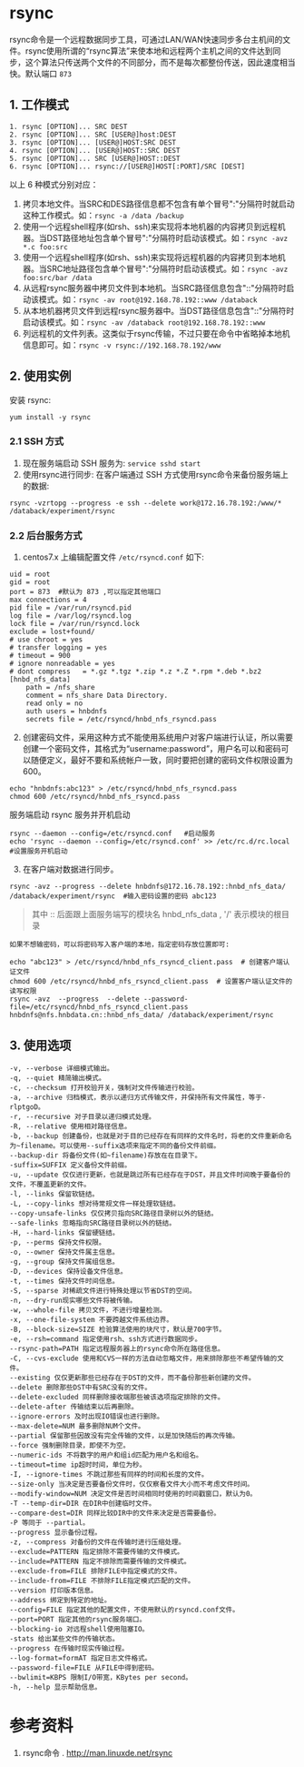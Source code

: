 # rsync
rsync命令是一个远程数据同步工具，可通过LAN/WAN快速同步多台主机间的文件。rsync使用所谓的“rsync算法”来使本地和远程两个主机之间的文件达到同步，这个算法只传送两个文件的不同部分，而不是每次都整份传送，因此速度相当快。默认端口 `873`
## 1. 工作模式
```
1. rsync [OPTION]... SRC DEST
2. rsync [OPTION]... SRC [USER@]host:DEST
3. rsync [OPTION]... [USER@]HOST:SRC DEST
4. rsync [OPTION]... [USER@]HOST::SRC DEST
5. rsync [OPTION]... SRC [USER@]HOST::DEST
6. rsync [OPTION]... rsync://[USER@]HOST[:PORT]/SRC [DEST]
```
以上 6 种模式分别对应：

1. 拷贝本地文件。当SRC和DES路径信息都不包含有单个冒号":"分隔符时就启动这种工作模式。如：`rsync -a /data /backup`
2. 使用一个远程shell程序(如rsh、ssh)来实现将本地机器的内容拷贝到远程机器。当DST路径地址包含单个冒号":"分隔符时启动该模式。如：`rsync -avz *.c foo:src`
1. 使用一个远程shell程序(如rsh、ssh)来实现将远程机器的内容拷贝到本地机器。当SRC地址路径包含单个冒号":"分隔符时启动该模式。如：`rsync -avz foo:src/bar /data`
1. 从远程rsync服务器中拷贝文件到本地机。当SRC路径信息包含"::"分隔符时启动该模式。如：`rsync -av root@192.168.78.192::www /databack`
1. 从本地机器拷贝文件到远程rsync服务器中。当DST路径信息包含"::"分隔符时启动该模式。如：`rsync -av /databack root@192.168.78.192::www`
1. 列远程机的文件列表。这类似于rsync传输，不过只要在命令中省略掉本地机信息即可。如：`rsync -v rsync://192.168.78.192/www`

## 2. 使用实例
安装 rsync: 
```
yum install -y rsync
```
### 2.1 SSH 方式
1. 现在服务端启动 SSH 服务为:  `service sshd start`
2. 使用rsync进行同步: 在客户端通过 SSH 方式使用rsync命令来备份服务端上的数据:
```
rsync -vzrtopg --progress -e ssh --delete work@172.16.78.192:/www/* /databack/experiment/rsync
```

### 2.2 后台服务方式
1. centos7.x 上编辑配置文件 `/etc/rsyncd.conf` 如下:
```
uid = root
gid = root
port = 873  #默认为 873 ,可以指定其他端口
max connections = 4
pid file = /var/run/rsyncd.pid
log file = /var/log/rsyncd.log
lock file = /var/run/rsyncd.lock
exclude = lost+found/
# use chroot = yes
# transfer logging = yes
# timeout = 900
# ignore nonreadable = yes
# dont compress   = *.gz *.tgz *.zip *.z *.Z *.rpm *.deb *.bz2
[hnbd_nfs_data]
    path = /nfs_share
    comment = nfs_share Data Directory.
    read only = no
    auth users = hnbdnfs
    secrets file = /etc/rsyncd/hnbd_nfs_rsyncd.pass
```

2. 创建密码文件，采用这种方式不能使用系统用户对客户端进行认证，所以需要创建一个密码文件，其格式为“username:password”，用户名可以和密码可以随便定义，最好不要和系统帐户一致，同时要把创建的密码文件权限设置为600。
```
echo "hnbdnfs:abc123" > /etc/rsyncd/hnbd_nfs_rsyncd.pass
chmod 600 /etc/rsyncd/hnbd_nfs_rsyncd.pass
```
服务端启动 rsync 服务并开机启动
```
rsync --daemon --config=/etc/rsyncd.conf   #启动服务
echo 'rsync --daemon --config=/etc/rsyncd.conf' >> /etc/rc.d/rc.local  #设置服务开机启动
```
3. 在客户端对数据进行同步。
```
rsync -avz --progress --delete hnbdnfs@172.16.78.192::hnbd_nfs_data/ /databack/experiment/rsync  #输入密码设置的密码 abc123
```
>其中 :: 后面跟上面服务端写的模块名 hnbd_nfs_data , '/' 表示模块的根目录

    如果不想输密码，可以将密码写入客户端的本地，指定密码存放位置即可:
```
echo "abc123" > /etc/rsyncd/hnbd_nfs_rsyncd_client.pass  # 创建客户端认证文件
chmod 600 /etc/rsyncd/hnbd_nfs_rsyncd_client.pass  # 设置客户端认证文件的读写权限
rsync -avz  --progress  --delete --password-file=/etc/rsyncd/hnbd_nfs_rsyncd_client.pass  hnbdnfs@nfs.hnbdata.cn::hnbd_nfs_data/ /databack/experiment/rsync
```

## 3. 使用选项
```
-v, --verbose 详细模式输出。
-q, --quiet 精简输出模式。
-c, --checksum 打开校验开关，强制对文件传输进行校验。
-a, --archive 归档模式，表示以递归方式传输文件，并保持所有文件属性，等于-rlptgoD。
-r, --recursive 对子目录以递归模式处理。
-R, --relative 使用相对路径信息。
-b, --backup 创建备份，也就是对于目的已经存在有同样的文件名时，将老的文件重新命名为~filename。可以使用--suffix选项来指定不同的备份文件前缀。
--backup-dir 将备份文件(如~filename)存放在在目录下。
-suffix=SUFFIX 定义备份文件前缀。
-u, --update 仅仅进行更新，也就是跳过所有已经存在于DST，并且文件时间晚于要备份的文件，不覆盖更新的文件。
-l, --links 保留软链结。
-L, --copy-links 想对待常规文件一样处理软链结。
--copy-unsafe-links 仅仅拷贝指向SRC路径目录树以外的链结。
--safe-links 忽略指向SRC路径目录树以外的链结。
-H, --hard-links 保留硬链结。
-p, --perms 保持文件权限。
-o, --owner 保持文件属主信息。
-g, --group 保持文件属组信息。
-D, --devices 保持设备文件信息。
-t, --times 保持文件时间信息。
-S, --sparse 对稀疏文件进行特殊处理以节省DST的空间。
-n, --dry-run现实哪些文件将被传输。
-w, --whole-file 拷贝文件，不进行增量检测。
-x, --one-file-system 不要跨越文件系统边界。
-B, --block-size=SIZE 检验算法使用的块尺寸，默认是700字节。
-e, --rsh=command 指定使用rsh、ssh方式进行数据同步。
--rsync-path=PATH 指定远程服务器上的rsync命令所在路径信息。
-C, --cvs-exclude 使用和CVS一样的方法自动忽略文件，用来排除那些不希望传输的文件。
--existing 仅仅更新那些已经存在于DST的文件，而不备份那些新创建的文件。
--delete 删除那些DST中有SRC没有的文件。
--delete-excluded 同样删除接收端那些被该选项指定排除的文件。
--delete-after 传输结束以后再删除。
--ignore-errors 及时出现IO错误也进行删除。
--max-delete=NUM 最多删除NUM个文件。
--partial 保留那些因故没有完全传输的文件，以是加快随后的再次传输。
--force 强制删除目录，即使不为空。
--numeric-ids 不将数字的用户和组id匹配为用户名和组名。
--timeout=time ip超时时间，单位为秒。
-I, --ignore-times 不跳过那些有同样的时间和长度的文件。
--size-only 当决定是否要备份文件时，仅仅察看文件大小而不考虑文件时间。
--modify-window=NUM 决定文件是否时间相同时使用的时间戳窗口，默认为0。
-T --temp-dir=DIR 在DIR中创建临时文件。
--compare-dest=DIR 同样比较DIR中的文件来决定是否需要备份。
-P 等同于 --partial。
--progress 显示备份过程。
-z, --compress 对备份的文件在传输时进行压缩处理。
--exclude=PATTERN 指定排除不需要传输的文件模式。
--include=PATTERN 指定不排除而需要传输的文件模式。
--exclude-from=FILE 排除FILE中指定模式的文件。
--include-from=FILE 不排除FILE指定模式匹配的文件。
--version 打印版本信息。
--address 绑定到特定的地址。
--config=FILE 指定其他的配置文件，不使用默认的rsyncd.conf文件。
--port=PORT 指定其他的rsync服务端口。
--blocking-io 对远程shell使用阻塞IO。
-stats 给出某些文件的传输状态。
--progress 在传输时现实传输过程。
--log-format=formAT 指定日志文件格式。
--password-file=FILE 从FILE中得到密码。
--bwlimit=KBPS 限制I/O带宽，KBytes per second。
-h, --help 显示帮助信息。
```

# 参考资料
1. rsync命令 . http://man.linuxde.net/rsync 
